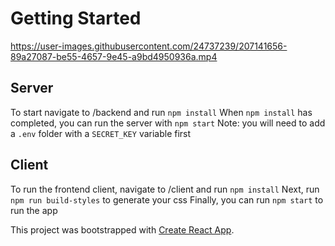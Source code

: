 # Getting Started 



https://user-images.githubusercontent.com/24737239/207141656-89a27087-be55-4657-9e45-a9bd4950936a.mp4



## Server
To start navigate to /backend and run `npm install`
When `npm install` has completed, you can run the server with `npm start`
Note: you will need to add a `.env` folder with a `SECRET_KEY` variable first

## Client
To run the frontend client, navigate to /client and run `npm install`
Next, run `npm run build-styles` to generate your css
Finally, you can run `npm start` to run the app

This project was bootstrapped with [Create React App](https://github.com/facebook/create-react-app).

